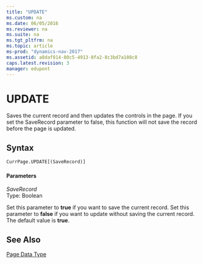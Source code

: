 ```yaml
---
title: "UPDATE"
ms.custom: na
ms.date: 06/05/2016
ms.reviewer: na
ms.suite: na
ms.tgt_pltfrm: na
ms.topic: article
ms-prod: "dynamics-nav-2017"
ms.assetid: a8daf814-80c5-4913-8fa2-8c3bd7a108c8
caps.latest.revision: 3
manager: edupont
---
```

# UPDATE
Saves the current record and then updates the controls in the page. If you set the SaveRecord parameter to false, this function will not save the record before the page is updated.  
  
## Syntax  
  
```vb  
CurrPage.UPDATE[(SaveRecord)]  
```  
  
#### Parameters  
 *SaveRecord*  
 Type: Boolean  
  
 Set this parameter to **true** if you want to save the current record. Set this parameter to **false** if you want to update without saving the current record. The default value is **true**.  
  
## See Also  
 [Page Data Type](Page-Data-Type.md)